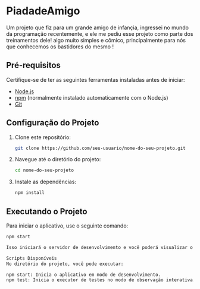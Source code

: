 
# PiadadeAmigo

Um projeto que fiz para um grande amigo de infançia, ingressei no mundo da programação recentemente, e ele me pediu esse projeto como parte dos treinamentos dele! algo muito simples e cômico,
principalmente para nós que conhecemos os bastidores do mesmo !

## Pré-requisitos

Certifique-se de ter as seguintes ferramentas instaladas antes de iniciar:

- [Node.js](https://nodejs.org/)
- [npm](https://www.npmjs.com/) (normalmente instalado automaticamente com o Node.js)
- [Git](https://git-scm.com/)

## Configuração do Projeto

1. Clone este repositório:

    ```bash
    git clone https://github.com/seu-usuario/nome-do-seu-projeto.git
    ```

2. Navegue até o diretório do projeto:

    ```bash
    cd nome-do-seu-projeto
    ```

3. Instale as dependências:

    ```bash
    npm install
    ```

## Executando o Projeto

Para iniciar o aplicativo, use o seguinte comando:

```bash
npm start

Isso iniciará o servidor de desenvolvimento e você poderá visualizar o aplicativo em http://localhost:3000.

Scripts Disponíveis
No diretório do projeto, você pode executar:

npm start: Inicia o aplicativo em modo de desenvolvimento.
npm test: Inicia o executor de testes no modo de observação interativa.
